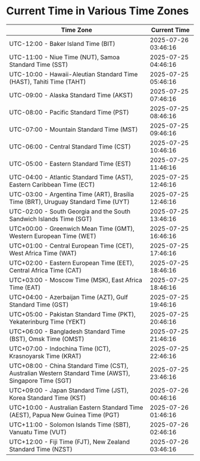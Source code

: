 # Current Time in Various Time Zones

| Time Zone | Current Time |
|-----------|--------------|
| UTC-12:00 - Baker Island Time (BIT) | 2025-07-26 03:46:16 |
| UTC-11:00 - Niue Time (NUT), Samoa Standard Time (SST) | 2025-07-25 04:46:16 |
| UTC-10:00 - Hawaii-Aleutian Standard Time (HAST), Tahiti Time (TAHT) | 2025-07-25 05:46:16 |
| UTC-09:00 - Alaska Standard Time (AKST) | 2025-07-25 07:46:16 |
| UTC-08:00 - Pacific Standard Time (PST) | 2025-07-25 08:46:16 |
| UTC-07:00 - Mountain Standard Time (MST) | 2025-07-25 09:46:16 |
| UTC-06:00 - Central Standard Time (CST) | 2025-07-25 10:46:16 |
| UTC-05:00 - Eastern Standard Time (EST) | 2025-07-25 11:46:16 |
| UTC-04:00 - Atlantic Standard Time (AST), Eastern Caribbean Time (ECT) | 2025-07-25 12:46:16 |
| UTC-03:00 - Argentina Time (ART), Brasília Time (BRT), Uruguay Standard Time (UYT) | 2025-07-25 12:46:16 |
| UTC-02:00 - South Georgia and the South Sandwich Islands Time (SGT) | 2025-07-25 13:46:16 |
| UTC±00:00 - Greenwich Mean Time (GMT), Western European Time (WET) | 2025-07-25 16:46:16 |
| UTC+01:00 - Central European Time (CET), West Africa Time (WAT) | 2025-07-25 17:46:16 |
| UTC+02:00 - Eastern European Time (EET), Central Africa Time (CAT) | 2025-07-25 18:46:16 |
| UTC+03:00 - Moscow Time (MSK), East Africa Time (EAT) | 2025-07-25 18:46:16 |
| UTC+04:00 - Azerbaijan Time (AZT), Gulf Standard Time (GST) | 2025-07-25 19:46:16 |
| UTC+05:00 - Pakistan Standard Time (PKT), Yekaterinburg Time (YEKT) | 2025-07-25 20:46:16 |
| UTC+06:00 - Bangladesh Standard Time (BST), Omsk Time (OMST) | 2025-07-25 21:46:16 |
| UTC+07:00 - Indochina Time (ICT), Krasnoyarsk Time (KRAT) | 2025-07-25 22:46:16 |
| UTC+08:00 - China Standard Time (CST), Australian Western Standard Time (AWST), Singapore Time (SGT) | 2025-07-25 23:46:16 |
| UTC+09:00 - Japan Standard Time (JST), Korea Standard Time (KST) | 2025-07-26 00:46:16 |
| UTC+10:00 - Australian Eastern Standard Time (AEST), Papua New Guinea Time (PGT) | 2025-07-26 01:46:16 |
| UTC+11:00 - Solomon Islands Time (SBT), Vanuatu Time (VUT) | 2025-07-26 02:46:16 |
| UTC+12:00 - Fiji Time (FJT), New Zealand Standard Time (NZST) | 2025-07-26 03:46:16 |
